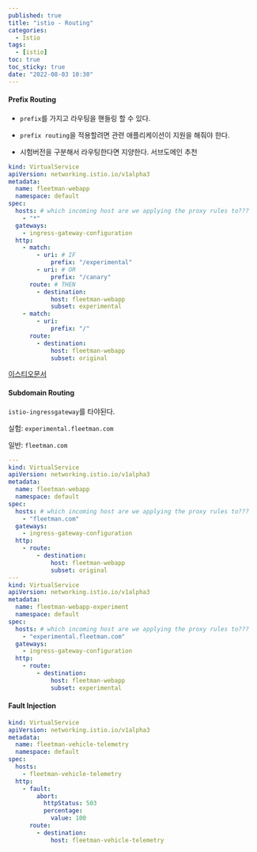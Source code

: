 ```yaml
---
published: true
title: "istio - Routing"
categories:
  - Istio
tags:
  - [istio]
toc: true
toc_sticky: true
date: "2022-08-03 10:30"
---
```


#### Prefix Routing

- `prefix`를 가지고 라우팅을 핸들링 할 수 있다.

- `prefix routing`을 적용할려면 관련 애플리케이션이 지원을 해줘야 한다.
- 시험버전을 구분해서 라우팅한다면 지양한다. 서브도메인 추천

```yaml
kind: VirtualService
apiVersion: networking.istio.io/v1alpha3
metadata:
  name: fleetman-webapp
  namespace: default
spec:
  hosts: # which incoming host are we applying the proxy rules to???
    - "*"
  gateways:
    - ingress-gateway-configuration
  http:
    - match:
        - uri: # IF
            prefix: "/experimental"
        - uri: # OR
            prefix: "/canary"
      route: # THEN
        - destination:
            host: fleetman-webapp
            subset: experimental
    - match:
        - uri:
            prefix: "/"
      route:
        - destination:
            host: fleetman-webapp
            subset: original
```

[이스티오문서](https://istio.io/latest/docs/reference/config/networking/virtual-service/)

#### Subdomain Routing

`istio-ingressgateway`를 타야된다.

실험: `experimental.fleetman.com`

일반: `fleetman.com`

```yaml
---
kind: VirtualService
apiVersion: networking.istio.io/v1alpha3
metadata:
  name: fleetman-webapp
  namespace: default
spec:
  hosts: # which incoming host are we applying the proxy rules to???
    - "fleetman.com"
  gateways:
    - ingress-gateway-configuration
  http:
    - route:
        - destination:
            host: fleetman-webapp
            subset: original
---
kind: VirtualService
apiVersion: networking.istio.io/v1alpha3
metadata:
  name: fleetman-webapp-experiment
  namespace: default
spec:
  hosts: # which incoming host are we applying the proxy rules to???
    - "experimental.fleetman.com"
  gateways:
    - ingress-gateway-configuration
  http:
    - route:
        - destination:
            host: fleetman-webapp
            subset: experimental
```

#### Fault Injection

```yaml
kind: VirtualService
apiVersion: networking.istio.io/v1alpha3
metadata:
  name: fleetman-vehicle-telemetry
  namespace: default
spec:
  hosts:
    - fleetman-vehicle-telemetry
  http:
    - fault:
        abort:
          httpStatus: 503
          percentage:
            value: 100
      route:
        - destination:
            host: fleetman-vehicle-telemetry
```
